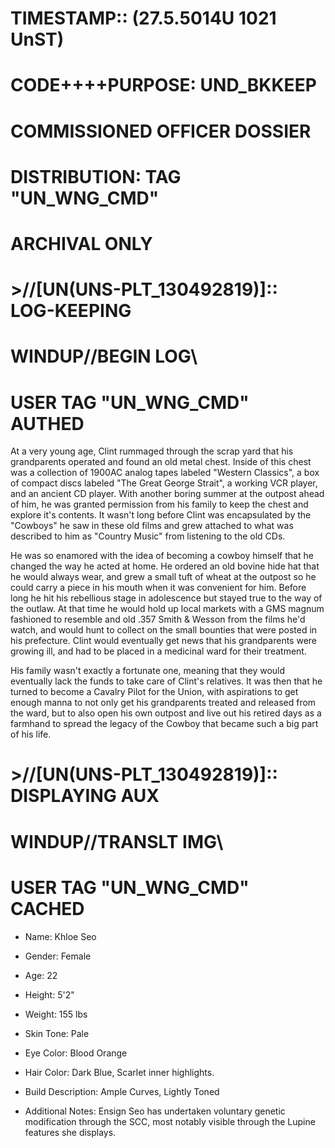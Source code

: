 # TIMESTAMP::         (27.5.5014U 1021 UnST)
# CODE++++PURPOSE:    UND_BKKEEP
#					 COMMISSIONED OFFICER DOSSIER
# DISTRIBUTION:       TAG "UN_WNG_CMD"
#					 ARCHIVAL ONLY

# >//[UN(UNS-PLT_130492819)]:: LOG-KEEPING
#						       WINDUP//BEGIN LOG\\
#						       USER TAG "UN_WNG_CMD" AUTHED

At a very young age, Clint rummaged through the scrap yard that his grandparents operated and found an old metal chest. Inside of this chest was a collection of 1900AC analog tapes labeled "Western Classics", a box of compact discs labeled "The Great George Strait", a working VCR player, and an ancient CD player. With another boring summer at the outpost ahead of him, he was granted permission from his family to keep the chest and explore it's contents. It wasn't long before Clint was encapsulated by the "Cowboys" he saw in these old films and grew attached to what was described to him as "Country Music" from listening to the old CDs.

He was so enamored with the idea of becoming a cowboy himself that he changed the way he acted at home. He ordered an old bovine hide hat that he would always wear, and grew a small tuft of wheat at the outpost so he could carry a piece in his mouth when it was convenient for him. Before long he hit his rebellious stage in adolescence but stayed true to the way of the outlaw. At that time he would hold up local markets with a GMS magnum fashioned to resemble and old .357 Smith & Wesson from the films he'd watch, and would hunt to collect on the small bounties that were posted in his prefecture. Clint would eventually get news that his grandparents were growing ill, and had to be placed in a medicinal ward for their treatment. 

His family wasn't exactly a fortunate one, meaning that they would eventually lack the funds to take care of Clint's relatives. It was then that he turned to become a Cavalry Pilot for the Union, with aspirations to get enough manna to not only get his grandparents treated and released from the ward, but to also open his own outpost and live out his retired days as a farmhand to spread the legacy of the Cowboy that became such a big part of his life.

# >//[UN(UNS-PLT_130492819)]:: DISPLAYING AUX
#						       WINDUP//TRANSLT IMG\\
#				               USER TAG "UN_WNG_CMD" CACHED

- Name: Khloe Seo

- Gender: Female

- Age: 22

- Height: 5'2"

- Weight: 155 lbs

- Skin Tone: Pale

- Eye Color: Blood Orange

- Hair Color: Dark Blue, Scarlet inner highlights.

- Build Description: Ample Curves, Lightly Toned

- Additional Notes: Ensign Seo has undertaken voluntary genetic modification through the SCC, most notably visible through the Lupine features she displays.